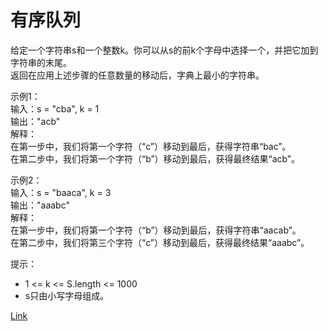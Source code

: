 <h1>有序队列</h1>

给定一个字符串s和一个整数k。你可以从s的前k个字母中选择一个，并把它加到字符串的末尾。</br>
返回在应用上述步骤的任意数量的移动后，字典上最小的字符串。</br>

示例1：</br>
输入：s = "cba", k = 1</br>
输出："acb"</br>
解释：</br>
在第一步中，我们将第一个字符（“c”）移动到最后，获得字符串“bac”。</br>
在第二步中，我们将第一个字符（“b”）移动到最后，获得最终结果“acb”。</br>

示例2：</br>
输入：s = "baaca", k = 3</br>
输出："aaabc"</br>
解释：</br>
在第一步中，我们将第一个字符（“b”）移动到最后，获得字符串“aacab”。</br>
在第二步中，我们将第三个字符（“c”）移动到最后，获得最终结果“aaabc”。</br>

提示：
- 1 <= k <= S.length <= 1000
- s只由小写字母组成。

[Link](https://leetcode.cn/problems/orderly-queue/)
